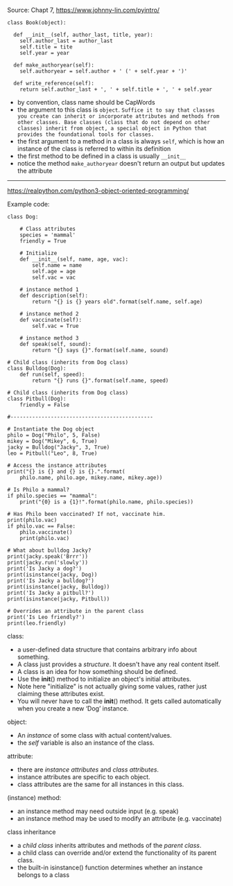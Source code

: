 Source: Chapt 7, https://www.johnny-lin.com/pyintro/
```
class Book(object):

  def __init__(self, author_last, title, year):
    self.author_last = author_last
    self.title = tite
    self.year = year
    
  def make_authoryear(self):
    self.authoryear = self.author + ' (' + self.year + ')'

  def write_reference(self):
    return self.author_last + ', ' + self.title + ', ' + self.year
```

- by convention, class name should be CapWords
- the argument to this class is `object`. `Suffice it to say that classes you create can inherit or incorporate attributes and methods from other classes. Base classes
(class that do not depend on other classes) inherit from object, a special object in Python that provides the foundational tools for classes.`
- the first argument to a method in a class is always `self`, which is how an instance of the class is referred to within its definition
- the first method to be defined in a class is usually `__init__`
- notice the method `make_authoryear` doesn't return an output but updates the attribute


--------------

https://realpython.com/python3-object-oriented-programming/


Example code:

```
class Dog:

    # Class attributes
    species = 'mammal'
    friendly = True

    # Initialize
    def __init__(self, name, age, vac):
        self.name = name
        self.age = age
        self.vac = vac

    # instance method 1
    def description(self):
        return "{} is {} years old".format(self.name, self.age)

    # instance method 2
    def vaccinate(self):
        self.vac = True

    # instance method 3
    def speak(self, sound):
        return "{} says {}".format(self.name, sound)

# Child class (inherits from Dog class)
class Bulldog(Dog):
    def run(self, speed):
        return "{} runs {}".format(self.name, speed)

# Child class (inherits from Dog class)
class Pitbull(Dog):
    friendly = False

#----------------------------------------------

# Instantiate the Dog object
philo = Dog("Philo", 5, False)
mikey = Dog("Mikey", 6, True)
jacky = Bulldog("Jacky", 3, True)
leo = Pitbull("Leo", 8, True)

# Access the instance attributes
print("{} is {} and {} is {}.".format(
    philo.name, philo.age, mikey.name, mikey.age))

# Is Philo a mammal?
if philo.species == "mammal":
    print("{0} is a {1}!".format(philo.name, philo.species))

# Has Philo been vaccinated? If not, vaccinate him.
print(philo.vac)
if philo.vac == False:
    philo.vaccinate()
    print(philo.vac)

# What about bulldog Jacky?
print(jacky.speak('Brrr'))
print(jacky.run('slowly'))
print('Is Jacky a dog?')
print(isinstance(jacky, Dog))
print('Is Jacky a bulldog?')
print(isinstance(jacky, Bulldog))
print('Is Jacky a pitbull?')
print(isinstance(jacky, Pitbull))

# Overrides an attribute in the parent class
print('Is Leo friendly?')
print(leo.friendly)

```

class:       

   * a user-defined data structure that contains arbitrary info about something.
   * A class just provides a *structure*. It doesn't have any real content itself.
   * A class is an idea for how something should be defined.
   * Use the __init__() method to initialize an object's initial attributes.
   * Note here "initialize" is not actually giving some values, rather just claiming these attributes exist.
   * You will never have to call the __init__() method. It gets called automatically when you create a new ‘Dog’ instance.


object:

   * An *instance* of some class with actual content/values.
   * the *self* variable is also an instance of the class.


attribute:

   * there are *instance attributes* and *class attributes*.
   * instance attributes are specific to each object.
   * class attributes are the same for all instances in this class.


(instance) method:


   * an instance method may need outside input (e.g. speak)
   * an instance method may be used to modify an attribute (e.g. vaccinate)


class inheritance

   * a *child class* inherits attributes and methods of the *parent class*.
   * a child class can override and/or extend the functionality of its parent class.
   * the built-in isinstance() function determines whether an instance belongs to a class
